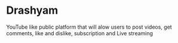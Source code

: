 # Drashyam
YouTube like public platform that will alow users to post videos, get comments, like and dislike, subscription and Live streaming
